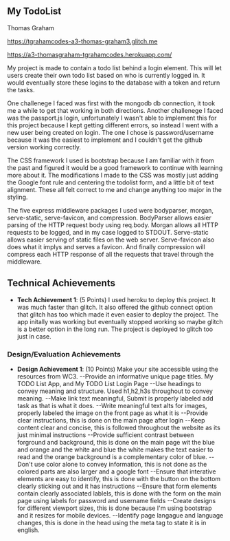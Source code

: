 ## My TodoList

Thomas Graham

https://tgrahamcodes-a3-thomas-graham3.glitch.me

https://a3-thomasgraham-tgrahamcodes.herokuapp.com/

My project is made to contain a todo list behind a login element. This will let users create their own todo list based on who is 
currently logged in. It would eventually store these logins to the database with a token and return the tasks.

One challenege I faced was first with the mongodb db connection, it took me a while to get that working in both directions.
Another challenege I faced was the passport.js login, unfortunately I wasn't able to implement this for this project because 
I kept getting different errors, so instead I went with a new user being created on login. The one I chose is password/username because
it was the easiest to implement and I couldn't get the github version working correctly.

The CSS framework I used is bootstrap because I am familiar with it from the past and figured it would be a good framework to continue with
learning more about it. The modifications I made to the CSS was mostly just adding the Google font rule and centering the todolist form, and
a little bit of text alignment. These all felt correct to me and change anything too major in the styling.

The five express middleware packages I used were bodyparser, morgan, serve-static, serve-favicon, and compression. BodyParser allows easier
parsing of the HTTP request body using req.body. Morgan allows all HTTP requests to be logged, and in my case logged to STDOUT. Serve-static allows
easier serving of static files on the web server.  Serve-favicon also does what it implys and serves a favicon. And finally compression will compress 
each HTTP response of all the requests that travel through the middleware.

## Technical Achievements
- **Tech Achievement 1**: (5 Points) I used heroku to deploy this project. It was much faster than glitch. It also offered the github connect option that 
glitch has too which made it even easier to deploy the project. The app initally was working but eventually stopped working so maybe glitch is a 
better option in the long run. The project is deployed to glitch too just in case.

### Design/Evaluation Achievements
- **Design Achievement 1**: (10 Points) Make your site accessible using the resources from WC3. 
    --Provide an informative unique page titles. My TODO List App, and My TODO List Login Page
    --Use headings to convey meaning and structure. Used h1,h2,h3s throughout to convey meaning.
    --Make link text meaningful, Submit is properly labeled add task as that is what it does.
    --Write meaningful text alts for images, properly labeled the image on the front page as what it is
    --Provide clear instructions, this is done on the main page after login
    --Keep content clear and concise, this is followed throughout the website as its just minimal instructions
    --Provide sufficient contrast between forground and background, this is done on the main page wit the blue and orange and the white and blue 
    the white makes the text easier to read and the orange background is a complementary color of blue.
    --Don't use color alone to convey information, this is not done as the colored parts are also larger and a google font
    --Ensure that interative elements are easy to identify, this is done with the button on the bottom clearly sticking out and it has instructions
    --Ensure that form elements contain clearly associated lablels, this is done with the form on the main page using labels for password and username fields
    --Create designs for different viewport sizes, this is done because I'm using bootstrap and it resizes for mobile devices.
    --Identify page langague and language changes, this is done in the head using the meta tag to state it is in english.